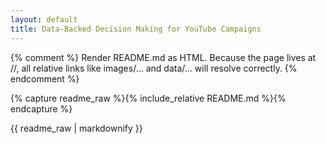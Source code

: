 ```yaml
---
layout: default
title: Data-Backed Decision Making for YouTube Campaigns
---
```


{% comment %}
Render README.md as HTML. Because the page lives at /<baseurl>/,
all relative links like images/... and data/... will resolve correctly.
{% endcomment %}

{% capture readme_raw %}{% include_relative README.md %}{% endcapture %}
<div class="readme-wrap">
{{ readme_raw | markdownify }}
</div>
